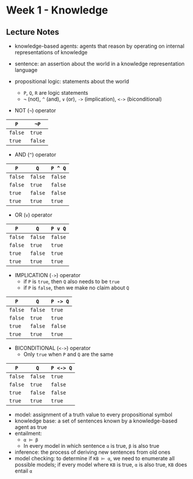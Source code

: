 # Week 1 - Knowledge

## Lecture Notes

- knowledge-based agents: agents that reason by operating on internal 
representations of knowledge
- sentence: an assertion about the world in a knowledge representation language
- propositional logic: statements about the world
    - `P`, `Q`, `R` are logic statements
    - `¬` (not), `^` (and), `∨` (or), `->` (implication), `<->` (biconditional)

- NOT (`¬`) operator

| `P` | `¬P` |
|-----|------|
| `false` | `true` |
| `true` | `false` |

- AND (`^`) operator

| `P` | `Q` | `P ^ Q` |
|-----|------|--------|
| `false` | `false` | `false` |
| `false` | `true` | `false` |
| `true` | `false` | `false` |
| `true` | `true` | `true` |

- OR (`v`) operator

| `P` | `Q` | `P v Q` |
|-----|------|--------|
| `false` | `false` | `false` |
| `false` | `true` | `true` |
| `true` | `false` | `true` |
| `true` | `true` | `true` |

- IMPLICATION (`->`) operator
    - if `P` is `true`, then `Q` also needs to be `true`
    - if `P` is `false`, then we make no claim about `Q`

| `P` | `Q` | `P -> Q` |
|-----|------|--------|
| `false` | `false` | `true` |
| `false` | `true` | `true` |
| `true` | `false` | `false` |
| `true` | `true` | `true` |

- BICONDITIONAL (`<->`) operator
    - Only `true` when `P` and `Q` are the same

| `P` | `Q` | `P <-> Q` |
|-----|------|--------|
| `false` | `false` | `true` |
| `false` | `true` | `false` |
| `true` | `false` | `false` |
| `true` | `true` | `true` |

- model: assignment of a truth value to every propositional symbol
- knowledge base: a set of sentences known by a knowledge-based agent as true
- entailment: 
    - `α ⊨ β`
    - In every model in which sentence `α` is true, `β` is also true
- inference: the process of deriving new sentences from old ones
- model checking: to determine if `KB ⊨ α`, we need to enumerate all possible 
models; if every model where `KB` is true, `α` is also true, `KB` does entail 
`α`